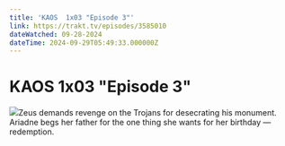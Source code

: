 ```yaml
---
title: 'KAOS  1x03 "Episode 3"' 
link: https://trakt.tv/episodes/3585010
dateWatched: 09-28-2024
dateTime: 2024-09-29T05:49:33.000000Z
---
```

# KAOS  1x03 "Episode 3"

![](https://walter-r2.trakt.tv/images/episodes/003/585/010/screenshots/thumb/abebf05176.jpg)Zeus demands revenge on the Trojans for desecrating his monument. Ariadne begs her father for the one thing she wants for her birthday — redemption.